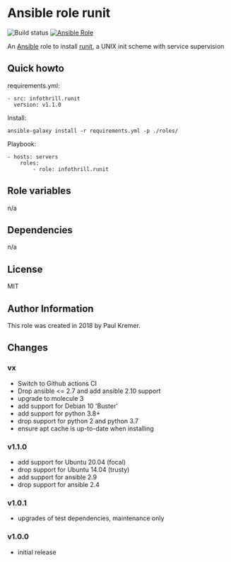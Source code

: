# Ansible role runit

![Build status](https://github.com/infothrill/ansible-role-runit/actions/workflows/tests.yml/badge.svg)
[![Ansible Role](https://img.shields.io/ansible/role/27484.svg)](https://galaxy.ansible.com/infothrill/runit/)


An [Ansible](http://www.ansible.com) role to install
[runit](http://smarden.org/runit/), a UNIX init scheme with service supervision

## Quick howto

requirements.yml:

	- src: infothrill.runit
	  version: v1.1.0

Install:

	ansible-galaxy install -r requirements.yml -p ./roles/

Playbook:

    - hosts: servers
        roles:
		    - role: infothrill.runit

## Role variables

n/a

## Dependencies

n/a

## License

MIT

## Author Information

This role was created in 2018 by Paul Kremer.


## Changes

### vx

* Switch to Github actions CI
* Drop ansible <= 2.7 and add ansible 2.10 support
* upgrade to molecule 3
* add support for Debian 10 'Buster'
* add support for python 3.8+
* drop support for python 2 and python 3.7
* ensure apt cache is up-to-date when installing

### v1.1.0

* add support for Ubuntu 20.04 (focal)
* drop support for Ubuntu 14.04 (trusty)
* add support for ansible 2.9
* drop support for ansible 2.4

### v1.0.1

* upgrades of test dependencies, maintenance only

### v1.0.0

* initial release
